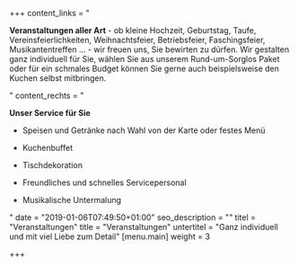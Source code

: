 +++
content_links = "<p><strong>Veranstaltungen aller Art</strong> - ob  kleine Hochzeit, Geburtstag, Taufe, Vereinsfeierlichkeiten, Weihnachtsfeier, Betriebsfeier, Faschingsfeier, Musikantentreffen ... - wir freuen uns, Sie bewirten zu dürfen. Wir gestalten ganz individuell für Sie, wählen Sie aus unserem Rund-um-Sorglos Paket oder für ein schmales Budget können Sie gerne auch beispielsweise den Kuchen selbst mitbringen.</p>"
content_rechts = "<p><strong>Unser Service für Sie</strong></p><ul><li><p>Speisen und Getränke nach Wahl von der Karte oder festes Menü</p></li><li><p>Kuchenbuffet</p></li><li><p>Tischdekoration</p></li><li><p>Freundliches und schnelles Servicepersonal</p></li><li><p>Musikalische Untermalung</p></li></ul>"
date = "2019-01-06T07:49:50+01:00"
seo_description = ""
titel = "Veranstaltungen"
title = "Veranstaltungen"
untertitel = "Ganz individuell und mit viel Liebe zum Detail"
[menu.main]
weight = 3

+++
